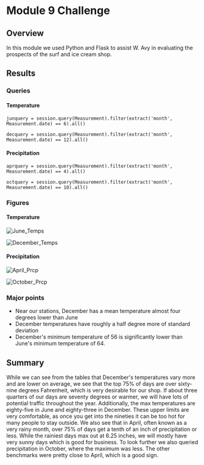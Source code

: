 # Module 9 Challenge

## Overview

In this module we used Python and Flask to assist W. Avy in evaluating the prospects of the surf and ice cream shop.

## Results

### Queries

#### Temperature

    junquery = session.query(Measurement).filter(extract('month', Measurement.date) == 6).all()

    decquery = session.query(Measurement).filter(extract('month', Measurement.date) == 12).all()
  
#### Precipitation  
  
    aprquery = session.query(Measurement).filter(extract('month', Measurement.date) == 4).all()
  
    octquery = session.query(Measurement).filter(extract('month', Measurement.date) == 10).all()
  
### Figures

#### Temperature

![June_Temps](https://user-images.githubusercontent.com/100380226/167328614-895f5f28-6857-4610-9d3b-2b0ecb554030.png)

![December_Temps](https://user-images.githubusercontent.com/100380226/167328624-3c396952-9493-4656-8804-176ce03abb0a.png)

#### Precipitation

![April_Prcp](https://user-images.githubusercontent.com/100380226/167336573-d8e47853-4ddc-4890-80b3-6773f2603fe9.png)

![October_Prcp](https://user-images.githubusercontent.com/100380226/167336579-def4a0f3-f9b5-4b22-a000-28bc462d6b9a.png)

### Major points

- Near our stations, December has a mean temperature almost four degrees lower than June
- December temperatures have roughly a half degree more of standard deviation
- December's minimum temperature of 56 is significantly lower than June's minimum temperature of 64.

## Summary

While we can see from the tables that December's temperatures vary more and are lower on average, we see that the top 75% of days are over sixty-nine degrees Fahrenheit, which is very desirable for our shop.  If about three quarters of our days are seventy degrees or warmer, we will have lots of potential traffic throughout the year.  Additionally, the max temperatures are eighty-five in June and eighty-three in December.  These upper limits are very comfortable, as once you get into the nineties it can be too hot for many people to stay outside.  We also see that in April, often known as a very rainy month, over 75% of days get a tenth of an inch of precipitation or less.  While the rainiest days max out at 6.25 inches, we will mostly have very sunny days which is good for business.  To look further we also queried precipitation in October, where the maximum was less.  The other benchmarks were pretty close to April, which is a good sign.
